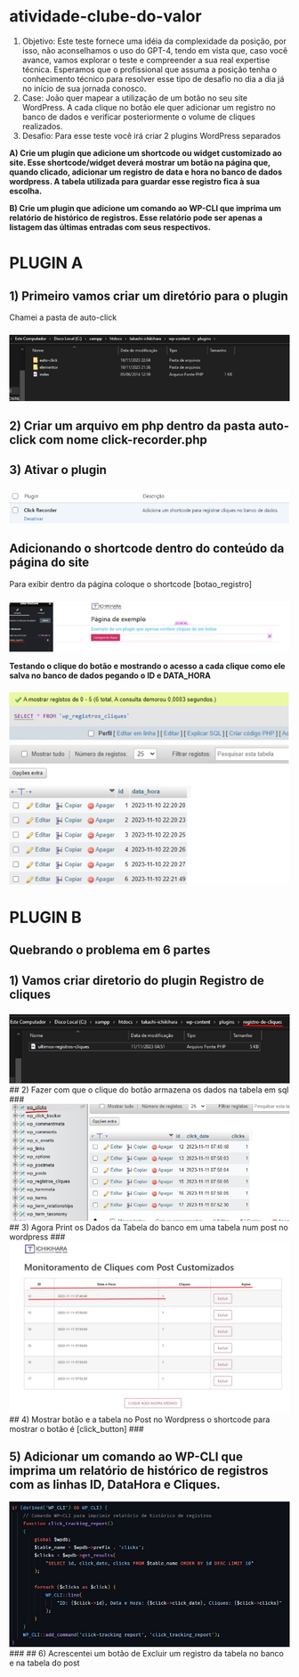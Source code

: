 # atividade-clube-do-valor
1. Objetivo: Este teste fornece uma idéia da complexidade da posição, por isso, não aconselhamos o uso do GPT-4, tendo em vista que, caso você avance, vamos explorar o teste e compreender a sua real expertise técnica. Esperamos que o profissional que assuma a posição tenha o conhecimento técnico para resolver esse tipo de desafio no dia a dia já no início de sua jornada conosco. 
2. Case: João quer mapear a utilização de um botão no seu site WordPress. A cada clique no botão ele quer adicionar um registro no banco de dados e verificar posteriormente o volume de cliques realizados.
3. Desafio: Para esse teste você irá criar 2 plugins WordPress separados

**A) Crie um plugin que adicione um shortcode ou widget customizado ao site. Esse shortcode/widget deverá mostrar um botão na página que, quando clicado, adicionar um registro de data e hora no banco de dados wordpress. A tabela utilizada para guardar esse registro fica à sua escolha.**

**B) Crie um plugin que adicione um comando ao WP-CLI que imprima um relatório de histórico de registros. Esse relatório pode ser apenas a listagem das últimas entradas com seus respectivos.**


# PLUGIN A
## 1) Primeiro vamos criar um diretório para o plugin
Chamei a pasta de auto-click
###
<img src='/images/ativ1.jpg'>

## 2) Criar um arquivo em php dentro da pasta auto-click com nome click-recorder.php
## 3) Ativar o plugin
###
<img src='/images/ativ1a.jpg'>

## Adicionando o shortcode dentro do conteúdo da página do site
Para exibir dentro da página coloque o shortcode [botao_registro]
###
<img src='/images/ativ2.jpg'>

**Testando o clique do botão e mostrando o acesso a cada clique como ele salva no banco de dados pegando o ID e DATA_HORA**
###
<img src='/images/ativ3.jpg'>

# PLUGIN B

## **Quebrando o problema em 6 partes**

## 1) Vamos criar diretorio do plugin **Registro de cliques**
###
<img src='/images/ativ01.jpg'>
## 2) Fazer com que o clique do botão armazena os dados na tabela em sql
###
<img src='/images/ativ02.jpg'>
## 3) Agora Print os Dados da Tabela do banco em uma tabela num post no wordpress
###
<img src='/images/ativ03.jpg'>
## 4) Mostrar botão e a tabela no Post no Wordpress o shortcode para mostrar o botão é [click_button] 
###

## 5) **Adicionar um comando ao WP-CLI que imprima um relatório de histórico de registros com as linhas ID, DataHora e Cliques.**
<img src='/images/ativ04.jpg'>
###
## 6) Acrescentei um botão de Excluir um registro da tabela no banco e na tabela do post
